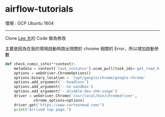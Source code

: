 # airflow-tutorials

環境 : GCP Ubuntu 1604

---

Clone [Lee 大](https://leemengtaiwan.github.io/a-story-about-airflow-and-data-engineering-using-how-to-use-python-to-catch-up-with-latest-comics-as-an-example.html)的 Code 做為修改

主要是因為在我的環境啟動時跑出現關於 chrome 相關的 Error，所以增加啟動參數

```python
def check_comic_info(**context):
    metadata = context['task_instance'].xcom_pull(task_ids='get_read_history')
    options = webdriver.ChromeOptions()
    options.binary_location = '/opt/google/chrome/google-chrome'
    options.add_argument('--headless')
    options.add_argument('--no-sandbox')
    options.add_argument('--disable-dev-shm-usage')
    driver = webdriver.Chrome('/usr/local/bin/chromedriver',
             chrome_options=options)
    driver.get('https://www.cartoonmad.com/')
    print("Arrived top page.")
```
